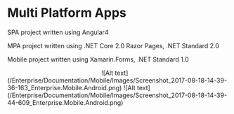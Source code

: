 # Multi Platform Apps


SPA project written using Angular4


MPA project written using .NET Core 2.0 Razor Pages, .NET Standard 2.0


Mobile project written using Xamarin.Forms, .NET Standard 1.0

<img href="/Enterprise/Documentation/Mobile/Images/Screenshot_2017-08-18-14-39-22-711_Enterprise.Mobile.Android.png" style="width:210px"/>
![Alt text](/Enterprise/Documentation/Mobile/Images/Screenshot_2017-08-18-14-39-36-163_Enterprise.Mobile.Android.png)
![Alt text](/Enterprise/Documentation/Mobile/Images/Screenshot_2017-08-18-14-39-44-609_Enterprise.Mobile.Android.png)
